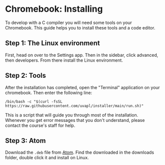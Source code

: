 # Chromebook: Installing

To develop with a C compiler you will need some tools on your Chromebook. This guide helps you to install these tools and a code editor.

## Step 1: The Linux environment

First, head on over to the Settings app. Then in the sidebar, click advanced, then developers. From there install the Linux environment.

## Step 2: Tools

After the installation has completed, open the "Terminal" application on your chromebook. Then enter the following line:

    /bin/bash -c "$(curl -fsSL https://raw.githubusercontent.com/uvapl/installer/main/run.sh)"

This is a script that will guide you through most of the installation. Whenever you get error messages that you don't understand, please contact the course's staff for help.

## Step 3: Atom

Download the `.deb` file from [Atom](https://atom.io/). Find the downloaded in the downloads folder, double click it and install on Linux.
